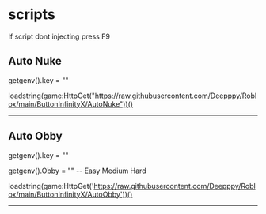 # scripts

If script dont injecting press F9


Auto Nuke
--------------------------------------------------------------------------------------------------------------------------------------------------------------------------------
getgenv().key = ""

loadstring(game:HttpGet("https://raw.githubusercontent.com/Deepppy/Roblox/main/ButtonInfinityX/AutoNuke"))()

--------------------------------------------------------------------------------------------------------------------------------------------------------------------------------
Auto Obby
--------------------------------------------------------------------------------------------------------------------------------------------------------------------------------
getgenv().key = ""

getgenv().Obby = ""
-- Easy Medium Hard

loadstring(game:HttpGet('https://raw.githubusercontent.com/Deepppy/Roblox/main/ButtonInfinityX/AutoObby'))()

--------------------------------------------------------------------------------------------------------------------------------------------------------------------------------
